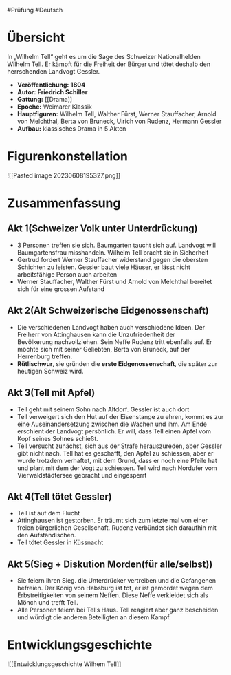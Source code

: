 #Prüfung #Deutsch

# Übersicht
In „Wilhelm Tell“ geht es um die Sage des Schweizer Nationalhelden Wilhelm Tell. Er kämpft für die Freiheit der Bürger und tötet deshalb den herrschenden Landvogt Gessler. 
- **Veröffentlichung:** **1804**
- **Autor:** **Friedrich Schiller**
- **Gattung:** [[Drama]]
- **Epoche:** Weimarer Klassik
- **Hauptfiguren:** Wilhelm Tell, Walther Fürst, Werner Stauffacher, Arnold von Melchthal, Berta von Bruneck, Ulrich von Rudenz, Hermann Gessler
- **Aufbau:** klassisches Drama in 5 Akten

# Figurenkonstellation
![[Pasted image 20230608195327.png]]

# Zusammenfassung

## Akt 1(Schweizer Volk unter Unterdrückung)
- 3 Personen treffen sie sich. Baumgarten taucht sich auf. Landvogt will Baumgartensfrau misshandeln. Wilhelm Tell bracht sie in Sicherheit
- Gertrud fordert Werner Stauffacher widerstand gegen die obersten Schichten zu leisten. Gessler baut viele Häuser, er lässt nicht arbeitsfähige Person auch arbeiten
- Werner Stauffacher, Walther Fürst und Arnold von Melchthal bereitet sich für eine grossen Aufstand

## Akt 2(Alt Schweizerische Eidgenossenschaft)
- Die verschiedenen Landvogt haben auch verschiedene Ideen. Der Freiherr von Attinghausen kann die Unzufriedenheit der Bevölkerung nachvollziehen. Sein Neffe Rudenz tritt ebenfalls auf. Er möchte sich mit seiner Geliebten, Berta von Bruneck, auf der Herrenburg treffen.
- **Rütlischwur**, sie gründen die **erste Eidgenossenschaft**, die später zur heutigen Schweiz wird.

## Akt 3(Tell mit Apfel)
- Tell geht mit seinem Sohn nach Altdorf. Gessler ist auch dort
- Tell verweigert sich den Hut auf der Eisenstange zu ehren, kommt es zur eine Auseinandersetzung zwischen die Wachen und ihm. Am Ende erschient der Landvogt persönlich. Er will, dass Tell einen Apfel vom Kopf seines Sohnes schießt.
- Tell versucht zunächst, sich aus der Strafe herauszureden, aber Gessler gibt nicht nach. Tell hat es geschafft, den Apfel zu schiessen, aber er wurde trotzdem verhaftet, mit dem Grund, dass er noch eine Pfeile hat und plant mit dem der Vogt zu schiessen. Tell wird nach Nordufer vom Vierwaldstädtersee gebracht und eingesperrt

## Akt 4(Tell tötet Gessler)
- Tell ist auf dem Flucht
- Attinghausen ist gestorben. Er träumt sich zum letzte mal von einer freien bürgerlichen Gesellschaft. Rudenz verbündet sich daraufhin mit den Aufständischen.
- Tell tötet Gessler in Küssnacht

## Akt 5(Sieg + Diskution Morden(für alle/selbst))
- Sie feiern ihren Sieg. die Unterdrücker  vertreiben und die Gefangenen befreien. Der König von Habsburg ist tot, er ist gemordet wegen dem Erbstreitigkeiten von seinem Neffen. Diese Neffe verkleidet sich als Mönch und trefft Tell.
- Alle Personen feiern bei Tells Haus. Tell reagiert aber ganz bescheiden und würdigt die anderen Beteiligten an diesem Kampf.


# Entwicklungsgeschichte

![[Entwicklungsgeschichte Wilhem Tell]]